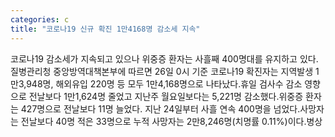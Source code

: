 ```yaml
---
categories: c
title: "코로나19 신규 확진 1만4168명 감소세 지속"
---
```

코로나19 감소세가 지속되고 있으나 위중증 환자는 사흘째 400명대를 유지하고 있다.질병관리청 중앙방역대책본부에 따르면 26일 0시 기준 코로나19 확진자는 지역발생 1만3,948명, 해외유입 220명 등 모두 1만4,168명으로 나타났다.휴일 검사수 감소 영향으로 전날보다 1만1,624명 줄었고 지난주 월요일보다는 5,221명 감소했다.위중증 환자는 427명으로 전날보다 11명 늘었다. 지난 24일부터 사흘 연속 400명을 넘었다.사망자는 전날보다 40명 적은 33명으로 누적 사망자는 2만8,246명(치명률 0.11%)이다.병상